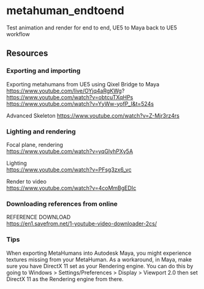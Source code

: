 # metahuman_endtoend
Test animation and render for end to end, UE5 to Maya back to UE5 workflow

## Resources
### Exporting and importing
Exporting metahumans from UE5 using Qixel Bridge to Maya   
https://www.youtube.com/live/OYjq4aRgKWg?   
https://www.youtube.com/watch?v=obtcuTXqHPs   
https://www.youtube.com/watch?v=YyWw-yofP_I&t=524s   

Advanced Skeleton
https://www.youtube.com/watch?v=Z-Mjr3rz4rs   

### Lighting and rendering
Focal plane, rendering   
https://www.youtube.com/watch?v=yqGlyhPXy5A   

Lighting   
https://www.youtube.com/watch?v=PFsg3zx6_vc   

Render to video   
https://www.youtube.com/watch?v=4coMmBgEDIc   

### Downloading references from online
REFERENCE DOWNLOAD      
https://en1.savefrom.net/1-youtube-video-downloader-2cs/   

### Tips
When exporting MetaHumans into Autodesk Maya, you might experience textures missing from your MetaHuman.
As a workaround, in Maya, make sure you have DirectX 11 set as your Rendering engine. You can do this by going to Windows > Settings/Preferences > Display > Viewport 2.0 then set DirectX 11 as the Rendering engine from there.

